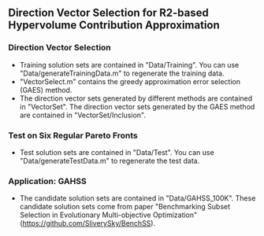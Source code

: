 ## **Direction Vector Selection for R2-based Hypervolume Contribution Approximation**
### Direction Vector Selection
- Training solution sets are contained in "Data/Training". You can use "Data/generateTrainingData.m" to regenerate the training data.
- "VectorSelect.m" contains the greedy approximation error selection (GAES) method.
- The direction vector sets generated by different methods are contained in "VectorSet". The direction vector sets generated by the GAES method are contained in "VectorSet/Inclusion".
### Test on Six Regular Pareto Fronts
- Test solution sets are contained in "Data/Test". You can use "Data/generateTestData.m" to regenerate the test data.
### Application: GAHSS
- The candidate solution sets are contained in "Data/GAHSS_100K". These candidate solution sets come from paper "Benchmarking Subset Selection in Evolutionary Multi-objective Optimization" (https://github.com/SliverySky/BenchSS).
